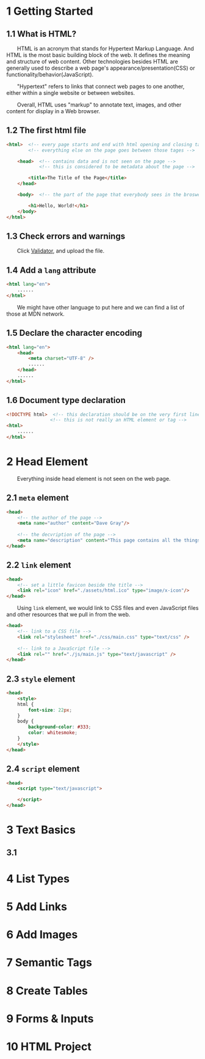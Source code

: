 # 1 Getting Started

## 1.1 What is HTML?

&emsp;&emsp;HTML is an acronym that stands for Hypertext Markup Language. And HTML is the most basic building block of the web. It defines the meaning and structure of web content. Other technologies besides HTML are generally used to describe a web page's appearance/presentation(CSS) or functionality/behavior(JavaScript).

&emsp;&emsp;"Hypertext" refers to links that connect web pages to one another, either within a single website or between websites.

&emsp;&emsp;Overall, HTML uses "markup" to annotate text, images, and other content for display in a Web browser.

## 1.2 The first html file

```html
<html>  <!-- every page starts and end with html opening and closing tags -->
        <!-- everything else on the page goes between those tages -->

    <head>  <!-- contains data and is not seen on the page -->
            <!-- this is considered to be metadata about the page -->

        <title>The Title of the Page</title>
    </head>

    <body>  <!-- the part of the page that everybody sees in the broswer -->

        <h1>Hello, World!</h1>
    </body>
</html>
```

## 1.3 Check errors and warnings

&emsp;&emsp;Click <a href="https://validator.w3.org/" target="_blank">Validator</a>, and upload the file.

## 1.4 Add a `lang` attribute

```html
<html lang="en">
    ......
</html>
```

&emsp;&emsp;We might have other language to put here and we can find a list of those at MDN network.

## 1.5 Declare the character encoding

```html
<html lang="en">
    <head>
        <meta charset="UTF-8" />
        ......
    </head>
    ......
</html>
```

## 1.6 Document type declaration

```html
<!DOCTYPE html>  <!-- this declaration should be on the very first line of the page -->
                <!-- this is not really an HTML element or tag -->
<html>
    ......
</html>
```

# 2 Head Element

&emsp;&emsp;Everything inside head element is not seen on the web page.

## 2.1 `meta` element

```html
<head>
    <!-- the author of the page -->
    <meta name="author" content="Dave Gray"/>  
    
    <!-- the decvription of the page -->
    <meta name="description" content="This page contains all the things I am learning how to create as I learn HTML."/>
</head>
```

## 2.2 `link` element

```html
<head>
    <!-- set a little favicon beside the title -->
    <link rel="icon" href="./assets/html.ico" type="image/x-icon"/>
</head>
```

&emsp;&emsp;Using `link` element, we would link to CSS files and even JavaScript files and other resources that we pull in from the web.

```html
<head>
    <!-- link to a CSS file -->
    <link rel="stylesheet" href="./css/main.css" type="text/css" />
    
    <!-- link to a JavaScript file -->
    <link rel="" href="./js/main.js" type="text/javascript" />
</head>
```

## 2.3 `style` element

```html
<head>
    <style>
    html {
        font-size: 22px;
    }
    body {
        background-color: #333;
        color: whitesmoke;
    }
    </style>
</head>
```

## 2.4 `script` element

```html
<head>
    <script type="text/javascript">

    </script>
</head>
```

# 3 Text Basics

## 3.1

# 4 List Types

# 5 Add Links

# 6 Add Images

# 7 Semantic Tags

# 8 Create Tables

# 9 Forms & Inputs

# 10 HTML Project
